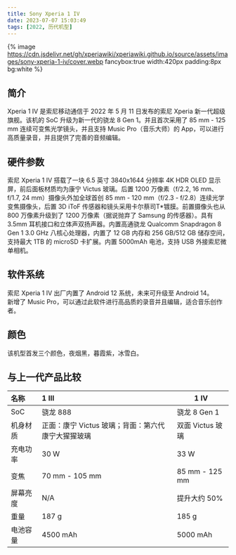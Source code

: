 ```yaml
---
title: Sony Xperia 1 IV
date: 2023-07-07 15:03:49
tags: [2022, 历代机型]
---
```


{% image https://cdn.jsdelivr.net/gh/xperiawiki/xperiawiki.github.io/source/assets/images/sony-xperia-1-iv/cover.webp fancybox:true width:420px padding:8px bg:white %}

## 简介

Xperia 1 IV 是索尼移动通信于 2022 年 5 月 11 日发布的索尼 Xperia 新一代超级旗舰。该机的 SoC 升级为新一代的骁龙 8 Gen 1。并且首次采用了 85 mm - 125 mm 连续可变焦光学镜头，并且支持 Music Pro（音乐大师）的 App，可以进行高质量录音，并且提供了完善的音频编辑。

## 硬件参数

索尼 Xperia 1 IV 搭载了一块 6.5 英寸 3840x1644 分辨率 4K HDR OLED 显示屏，前后面板材质均为康宁 Victus 玻璃。后置 1200 万像素（f/2.2, 16 mm、f/1.7, 24 mm）摄像头外加全球首创 85 mm - 120 mm（f/2.3 - f/2.8）连续光学变焦摄像头，后置 3D iToF 传感器和镜头采用卡尔蔡司T*镀膜。前置摄像头也从 800 万像素升级到了 1200 万像素（据说抛弃了 Samsung 的传感器）。具有 3.5mm 耳机接口和立体声双扬声器。内置高通骁龙 Qualcomm Snapdragon 8 Gen 1 3.0 GHz 八核心处理器，内置了 12 GB 内存和 256 GB/512 GB 储存空间，支持最大 1TB 的 microSD 卡扩展。内置 5000mAh 电池，支持 USB 外接索尼微单相机。

## 软件系统

索尼 Xperia 1 IV 出厂内置了 Android 12 系统，未来可升级至 Android 14。  
新增了 Music Pro，可以通过此软件进行高品质的录音并且编辑，适合音乐创作者。

## 颜色

该机型首发三个颜色，夜烟黑，暮霞紫，冰雪白。

## 与上一代产品比较

| 名称   | 1 III                         | 1 IV           |
|:---- |:----------------------------- | -------------- |
| SoC  | 骁龙 888                        | 骁龙 8 Gen 1     |
| 机身材质 | 正面：康宁 Victus 玻璃；背面：第六代康宁大猩猩玻璃 | 双面 Victus 玻璃   |
| 充电功率 | 30 W                          | 33 W           |
| 变焦   | 70 mm - 105 mm                | 85 mm - 125 mm |
| 屏幕亮度 | N/A                           | 提升大约 50%       |
| 重量   | 187 g                         | 185 g          |
| 电池容量 | 4500 mAh                      | 5000 mAh       |
